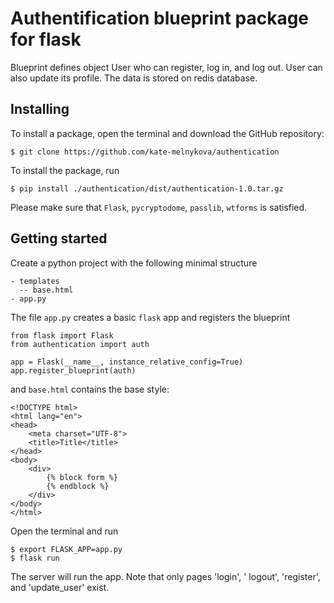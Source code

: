 # Authentification blueprint package for flask

Blueprint defines object User who can register, log in, and log out.
User can also update its profile. The data is stored on redis database.
## Installing

To install a package, open the terminal and download the GitHub repository:
```
$ git clone https://github.com/kate-melnykova/authentication
```
To install the package, run
```
$ pip install ./authentication/dist/authentication-1.0.tar.gz 
```
Please make sure that `Flask`, `pycryptodome`, `passlib`, `wtforms` is satisfied.

## Getting started
Create a python project with the following minimal structure
```apex
- templates
  -- base.html
- app.py
```

The file `app.py` creates a basic `flask` app and registers the blueprint
```apex
from flask import Flask
from authentication import auth

app = Flask(__name__, instance_relative_config=True)
app.register_blueprint(auth)
```
and `base.html` contains the base style:
```apex
<!DOCTYPE html>
<html lang="en">
<head>
    <meta charset="UTF-8">
    <title>Title</title>
</head>
<body>
    <div>
        {% block form %}
        {% endblock %}
    </div>
</body>
</html>

```
Open the terminal and run 
```apex
$ export FLASK_APP=app.py
$ flask run
```
The server will run the app. Note that only pages 'login', '
logout', 'register', and 'update_user' exist.
